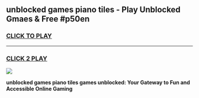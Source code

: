 
## unblocked games piano tiles - Play Unblocked Gmaes & Free #p50en
<h3>
<a href="https://news.freeplayer.one?title=unblocked_games_piano_tiles&ref=24F">CLICK TO PLAY</a></h3>
<hr>

<h3>
<a href="https://news.freeplayer.one?title=unblocked_games_piano_tiles&ref=24F">CLICK 2 PLAY</a>
  
</h3>

<a href="https://news.freeplayer.one?title=unblocked_games_piano_tiles&ref=24F/"><img src="https://clearcache.store/games.png"></a>


**unblocked games piano tiles games unblocked: Your Gateway to Fun and Accessible Online Gaming**
